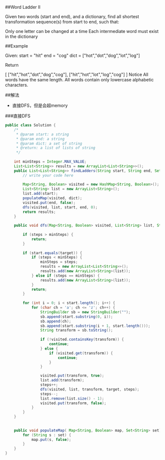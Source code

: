 ##Word Ladder II

  Given two words (start and end), and a dictionary, find all shortest transformation sequence(s) from start to end, such that:

  Only one letter can be changed at a time
  Each intermediate word must exist in the dictionary


##Example

  Given:
  start = "hit"
  end = "cog"
  dict = ["hot","dot","dog","lot","log"]

  Return

  [
    ["hit","hot","dot","dog","cog"],
    ["hit","hot","lot","log","cog"]
  ]
  Notice
  All words have the same length.
  All words contain only lowercase alphabetic characters.
  
  
##解法
- 直接DFS，但是会超memory

###直接DFS
```java
public class Solution {
    /*
     * @param start: a string
     * @param end: a string
     * @param dict: a set of string
     * @return: a list of lists of string
     */
     
    int minSteps = Integer.MAX_VALUE;
    List<List<String>> results = new ArrayList<List<String>>();
    public List<List<String>> findLadders(String start, String end, Set<String> dict) {
        // write your code here
        
        Map<String, Boolean> visited = new HashMap<String, Boolean>();
        List<String> list = new ArrayList<String>();
        list.add(start);
        populateMap(visited, dict);
        visited.put(end, false);
        dfs(visited, list, start, end, 0);
        return results;
    }
    
    public void dfs(Map<String, Boolean> visited, List<String> list, String start, String target, int steps) {
        
        if (steps > minSteps) {
            return;
        }
        
        if (start.equals(target)) {
            if (steps < minSteps) {
                minSteps = steps;
                results = new ArrayList<List<String>>();
                results.add(new ArrayList<String>(list));
            } else if (steps == minSteps) {
                results.add(new ArrayList<String>(list));
            } 
            return;
        }
        
        for (int i = 0; i < start.length(); i++) {
            for (char ch = 'a'; ch <= 'z'; ch++) {
                StringBuilder sb = new StringBuilder("");
                sb.append(start.substring(0, i));
                sb.append(ch);
                sb.append(start.substring(i + 1, start.length()));
                String transform = sb.toString();
                
                if (!visited.containsKey(transform)) {
                    continue;
                } else {
                    if (visited.get(transform)) {
                        continue;
                    }
                }

                visited.put(transform, true);
                list.add(transform);
                steps++;
                dfs(visited, list, transform, target, steps);
                steps--;
                list.remove(list.size() - 1);
                visited.put(transform, false);
            }
        }
    }
    
    
    public void populateMap( Map<String, Boolean> map, Set<String> set) {
        for (String s : set) {
            map.put(s, false);
        }
    }
}
```
